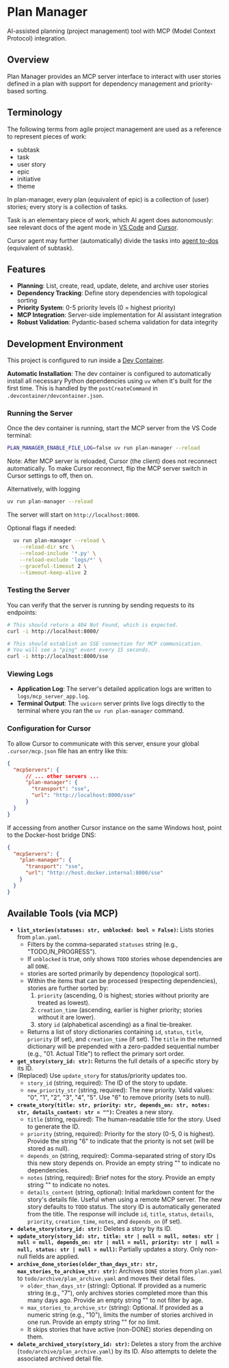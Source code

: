 # Plan Manager

AI-assisted planning (project management) tool with MCP (Model Context Protocol) integration.

## Overview

Plan Manager provides an MCP server interface to interact with user stories defined in a plan with support for dependency management and priority-based sorting.

## Terminology

The following terms from agile project management are used as a reference to represent pieces of work:
- subtask
- task
- user story
- epic
- initiative
- theme

In plan-manager, every plan (equivalent of epic) is a collection of (user) stories; every story is a collection of tasks.

Task is an elementary piece of work, which AI agent does autonomously: see relevant docs of the agent mode in [VS Code](https://code.visualstudio.com/docs/copilot/chat/chat-agent-mode#_use-agent-mode) and [Cursor](https://docs.cursor.com/en/agent/overview).

Cursor agent may further (automatically) divide the tasks into [agent to-dos](https://docs.cursor.com/en/agent/planning#agent-to-dos) (equivalent of subtask).

## Features

- **Planning**: List, create, read, update, delete, and archive user stories
- **Dependency Tracking**: Define story dependencies with topological sorting
- **Priority System**: 0-5 priority levels (0 = highest priority)
- **MCP Integration**: Server-side implementation for AI assistant integration
- **Robust Validation**: Pydantic-based schema validation for data integrity

## Development Environment

This project is configured to run inside a [Dev Container](https://containers.dev/).

**Automatic Installation**: The dev container is configured to automatically install all necessary Python dependencies using `uv` when it's built for the first time. This is handled by the `postCreateCommand` in `.devcontainer/devcontainer.json`.

### Running the Server

Once the dev container is running, start the MCP server from the VS Code terminal:

```bash
PLAN_MANAGER_ENABLE_FILE_LOG=false uv run plan-manager --reload
```

Note: After MCP server is reloaded, Cursor (the client) does not reconnect automatically. To make Cursor reconnect, flip the MCP server switch in Cursor settings to off, then on.

Alternatively, with logging

```bash
uv run plan-manager --reload
```

The server will start on `http://localhost:8000`.

Optional flags if needed:

```bash
  uv run plan-manager --reload \
    --reload-dir src \
    --reload-include '*.py' \
    --reload-exclude 'logs/*' \
    --graceful-timeout 2 \
    --timeout-keep-alive 2
```

### Testing the Server

You can verify that the server is running by sending requests to its endpoints:

```bash
# This should return a 404 Not Found, which is expected.
curl -i http://localhost:8000/

# This should establish an SSE connection for MCP communication.
# You will see a "ping" event every 15 seconds.
curl -i http://localhost:8000/sse
```

### Viewing Logs

-   **Application Log**: The server's detailed application logs are written to `logs/mcp_server_app.log`.
-   **Terminal Output**: The `uvicorn` server prints live logs directly to the terminal where you ran the `uv run plan-manager` command.

### Configuration for Cursor

To allow Cursor to communicate with this server, ensure your global `.cursor/mcp.json` file has an entry like this:

```json
{
  "mcpServers": {
      // ... other servers ...
      "plan-manager": {
        "transport": "sse",
        "url": "http://localhost:8000/sse"
      }
  }
}
```

If accessing from another Cursor instance on the same Windows host, point to the Docker-host bridge DNS:

```json
{
  "mcpServers": {
    "plan-manager": {
      "transport": "sse",
      "url": "http://host.docker.internal:8000/sse"
    }
  }
}
```

## Available Tools (via MCP)

*   **`list_stories(statuses: str, unblocked: bool = False)`:** Lists stories from `plan.yaml`.
    *   Filters by the comma-separated `statuses` string (e.g., "TODO,IN_PROGRESS").
    *   If `unblocked` is true, only shows `TODO` stories whose dependencies are all `DONE`.
    *   stories are sorted primarily by dependency (topological sort).
    *   Within the items that can be processed (respecting dependencies), stories are further sorted by:
        1.  `priority` (ascending, 0 is highest; stories without priority are treated as lowest).
        2.  `creation_time` (ascending, earlier is higher priority; stories without it are lower).
        3.  story `id` (alphabetical ascending) as a final tie-breaker.
    *   Returns a list of story dictionaries containing `id`, `status`, `title`, `priority` (if set), and `creation_time` (if set). The `title` in the returned dictionary will be prepended with a zero-padded sequential number (e.g., "01. Actual Title") to reflect the primary sort order.
*   **`get_story(story_id: str)`:** Returns the full details of a specific story by its ID.
*   (Replaced) Use `update_story` for status/priority updates too.
    *   `story_id` (string, required): The ID of the story to update.
    *   `new_priority_str` (string, required): The new priority. Valid values: "0", "1", "2", "3", "4", "5". Use "6" to remove priority (sets to null).
*   **`create_story(title: str, priority: str, depends_on: str, notes: str, details_content: str = "")`:** Creates a new story.
    *   `title` (string, required): The human-readable title for the story. Used to generate the ID.
    *   `priority` (string, required): Priority for the story (0-5, 0 is highest). Provide the string "6" to indicate that the priority is not set (will be stored as null).
    *   `depends_on` (string, required): Comma-separated string of story IDs this new story depends on. Provide an empty string "" to indicate no dependencies.
    *   `notes` (string, required): Brief notes for the story. Provide an empty string "" to indicate no notes.
    *   `details_content` (string, optional): Initial markdown content for the story's details file. Useful when using a remote MCP server.
    The new story defaults to `TODO` status. The story ID is automatically generated from the title. The response will include `id`, `title`, `status`, `details`, `priority`, `creation_time`, `notes`, and `depends_on` (if set).
*   **`delete_story(story_id: str)`:** Deletes a story by its ID.
*   **`update_story(story_id: str, title: str | null = null, notes: str | null = null, depends_on: str | null = null, priority: str | null = null, status: str | null = null)`:** Partially updates a story. Only non-null fields are applied.
*   **`archive_done_stories(older_than_days_str: str, max_stories_to_archive_str: str)`:** Archives `DONE` stories from `plan.yaml` to `todo/archive/plan_archive.yaml` and moves their detail files.
    *   `older_than_days_str` (string): Optional. If provided as a numeric string (e.g., "7"), only archives stories completed more than this many days ago. Provide an empty string "" to not filter by age.
    *   `max_stories_to_archive_str` (string): Optional. If provided as a numeric string (e.g., "10"), limits the number of stories archived in one run. Provide an empty string "" for no limit.
    *   It skips stories that have active (non-DONE) stories depending on them.
*   **`delete_archived_story(story_id: str)`:** Deletes a story from the archive (`todo/archive/plan_archive.yaml`) by its ID. Also attempts to delete the associated archived detail file.
